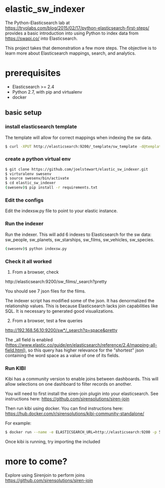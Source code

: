 # elastic_sw_indexer

The Python-Elasticsearch lab at https://tryolabs.com/blog/2015/02/17/python-elasticsearch-first-steps/ provides a basic introduction into using Python to index data from https://swapi.co/  into Elasticsearch.   

This project takes that demonstration a few more steps.  The objective is to learn more about Elasticsearch mappings, search, and analytics.   


# prerequisites

 - Elasticsearch >= 2.4 
 - Python 2.7, with pip and virtualenv
 - docker

## basic setup

### install elasticsearch template
The template will allow for correct mappings when indexing the sw data.

```bash
$ curl -XPUT http://elasticsearch:9200/_template/sw_template -d@template.json
```

### create a python virtual env


```bash
$ git clone https://github.com/joelstewart/elastic_sw_indexer.git
$ virturalenv swesenv
$ source swesenv/bin/activate
$ cd elastic_sw_indexer
(swesenv)$ pip install -r requirements.txt
```

### Edit the configs 

Edit the indexsw.py file to point to your elastic instance.


### Run the indexer
Run the indexer.   This will add 6 indexes to Elasticsearch for the sw data: sw_people, sw_planets, sw_starships, sw_films, sw_vehicles, sw_species.

```bash
(swesenv)$ python indexsw.py
``` 

### Check it all worked
1) From a browser, check

http://elasticsearch:9200/sw_films/_search?pretty

You should see 7 json files for the films.

The indexer script has modified some of the json.  It has denormalized the relationship values.  This is because Elasticsearch lacks join capabilities like SQL.   It is necessary to generated good visualizations.

2) From a browser, test a few queries

http://192.168.56.10:9200/sw*/_search?q=space&pretty

The _all field is enabled (https://www.elastic.co/guide/en/elasticsearch/reference/2.4/mapping-all-field.html), so this query has higher relevance for the "shortest" json containing the word space as a value of one of its fields.

### Run KIBI

Kibi has a community version to enable joins between dashboards.  This will allow selections on one dashboard to filter records on another.

You will need to first install the siren-join plugin into your elasticsearch.  See instructions here: https://github.com/sirensolutions/siren-join

Then run kibi using docker.  You can find instructions here:  https://hub.docker.com/r/sirensolutions/kibi-community-standalone/

For example:

```bash
$ docker run --name -e ELASTICSEARCH_URL=http://elasticsearch:9200 -p 5606:5606 -d sirensolutions/kibi-community-standalone:4.6.4-4
```

Once kibi is running, try importing the included 


 
# more to come?  

Explore using Sirenjoin to perform joins https://github.com/sirensolutions/siren-join


